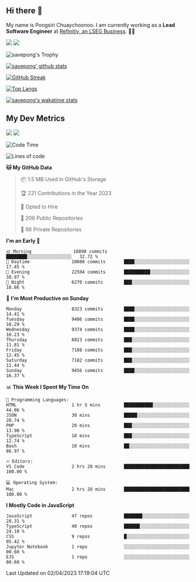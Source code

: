 ## Hi there 👋

My name is Pongsiri Chuaychoonoo. I am currently working as a **Lead Software Engineer** at [Refinitiv, an LSEG Business](https://www.refinitiv.com). 👨‍💻

[<img src="https://img.shields.io/badge/savepong.com-%230077B5.svg?&style=for-the-badge&color=81e6d9" />](https://savepong.com)
[<img src="https://img.shields.io/badge/linkedin-%230077B5.svg?&style=for-the-badge&logo=linkedin&logoColor=white" />](https://www.linkedin.com/in/savepong)

![savepong's Trophy](https://github-profile-trophy.vercel.app/?username=savepong&theme=flat&rank=SECRET,SSS,SS,S,AAA,AA,A&margin-w=15&no-bg=true&no-frame=true)

[![savepong' github stats](https://github-readme-stats.vercel.app/api?username=savepong&show_icons=true&count_private=true&theme=gotham&hide_border=true&bg_color=00000000&text_color=768390FF)](https://savepong.com/posts/stats)

[![GitHub Streak](https://github-readme-streak-stats.herokuapp.com?user=savepong&theme=gotham&hide_border=true&background=00000000&dates=768390FF)](https://savepong.com/posts/stats)

[![Top Langs](https://github-readme-stats.vercel.app/api/top-langs/?username=savepong&layout=compact&langs_count=10&theme=gotham&hide_border=true&bg_color=00000000&text_color=768390FF)](https://savepong.com/posts/stats)

[![savepong's wakatime stats](https://github-readme-stats.vercel.app/api/wakatime?username=@savepong&layout=default&theme=gotham&hide_border=true&bg_color=00000000&text_color=768390FF)](https://savepong.com/posts/stats)

## My Dev Metrics

[![](https://komarev.com/ghpvc/?username=savepong&color=blue&label=Profile%20Views)](https://github.com/savepong)
[![](https://img.shields.io/github/followers/savepong?label=GitHub%20Followers)](https://github.com/savepong)

<!--START_SECTION:waka-->
![Code Time](http://img.shields.io/badge/Code%20Time-1%2C222%20hrs%2028%20mins-blue)

![Lines of code](https://img.shields.io/badge/From%20Hello%20World%20I%27ve%20Written-57.7%20million%20lines%20of%20code-blue)

**🐱 My GitHub Data** 

> 📦 1.5 MB Used in GitHub's Storage 
 > 
> 🏆 221 Contributions in the Year 2023
 > 
> 💼 Opted to Hire
 > 
> 📜 206 Public Repositories 
 > 
> 🔑 66 Private Repositories 
 > 
**I'm an Early 🐤** 

```text
🌞 Morning                18898 commits       ████████░░░░░░░░░░░░░░░░░   32.72 % 
🌆 Daytime                10080 commits       ████░░░░░░░░░░░░░░░░░░░░░   17.45 % 
🌃 Evening                22504 commits       ██████████░░░░░░░░░░░░░░░   38.97 % 
🌙 Night                  6270 commits        ███░░░░░░░░░░░░░░░░░░░░░░   10.86 % 
```
📅 **I'm Most Productive on Sunday** 

```text
Monday                   8323 commits        ████░░░░░░░░░░░░░░░░░░░░░   14.41 % 
Tuesday                  9406 commits        ████░░░░░░░░░░░░░░░░░░░░░   16.29 % 
Wednesday                9374 commits        ████░░░░░░░░░░░░░░░░░░░░░   16.23 % 
Thursday                 6823 commits        ███░░░░░░░░░░░░░░░░░░░░░░   11.81 % 
Friday                   7188 commits        ███░░░░░░░░░░░░░░░░░░░░░░   12.45 % 
Saturday                 7182 commits        ███░░░░░░░░░░░░░░░░░░░░░░   12.44 % 
Sunday                   9456 commits        ████░░░░░░░░░░░░░░░░░░░░░   16.37 % 
```


📊 **This Week I Spent My Time On** 

```text
💬 Programming Languages: 
HTML                     1 hr 5 mins         ███████████░░░░░░░░░░░░░░   44.06 % 
JSON                     30 mins             █████░░░░░░░░░░░░░░░░░░░░   20.74 % 
PHP                      20 mins             ███░░░░░░░░░░░░░░░░░░░░░░   13.90 % 
TypeScript               18 mins             ███░░░░░░░░░░░░░░░░░░░░░░   12.74 % 
Bash                     10 mins             ██░░░░░░░░░░░░░░░░░░░░░░░   06.97 % 

🔥 Editors: 
VS Code                  2 hrs 28 mins       █████████████████████████   100.00 % 

💻 Operating System: 
Mac                      2 hrs 28 mins       █████████████████████████   100.00 % 
```

**I Mostly Code in JavaScript** 

```text
JavaScript               47 repos            ███████░░░░░░░░░░░░░░░░░░   28.31 % 
TypeScript               40 repos            ██████░░░░░░░░░░░░░░░░░░░   24.10 % 
CSS                      9 repos             █░░░░░░░░░░░░░░░░░░░░░░░░   05.42 % 
Jupyter Notebook         1 repo              ░░░░░░░░░░░░░░░░░░░░░░░░░   00.60 % 
EJS                      1 repo              ░░░░░░░░░░░░░░░░░░░░░░░░░   00.60 % 
```




 Last Updated on 02/04/2023 17:19:04 UTC
<!--END_SECTION:waka-->

<!--
**savepong/savepong** is a ✨ _special_ ✨ repository because its `README.md` (this file) appears on your GitHub profile.

Here are some ideas to get you started:

- 🔭 I’m currently working on WebComponents and TypeScript.
- 🌱 I’m currently learning ...
- 👯 I’m looking to collaborate on ...
- 🤔 I’m looking for help with ...
- 💬 Ask me about ...
- 📫 How to reach me: ...
- 😄 Pronouns: ...
- ⚡ Fun fact: ...
-->
